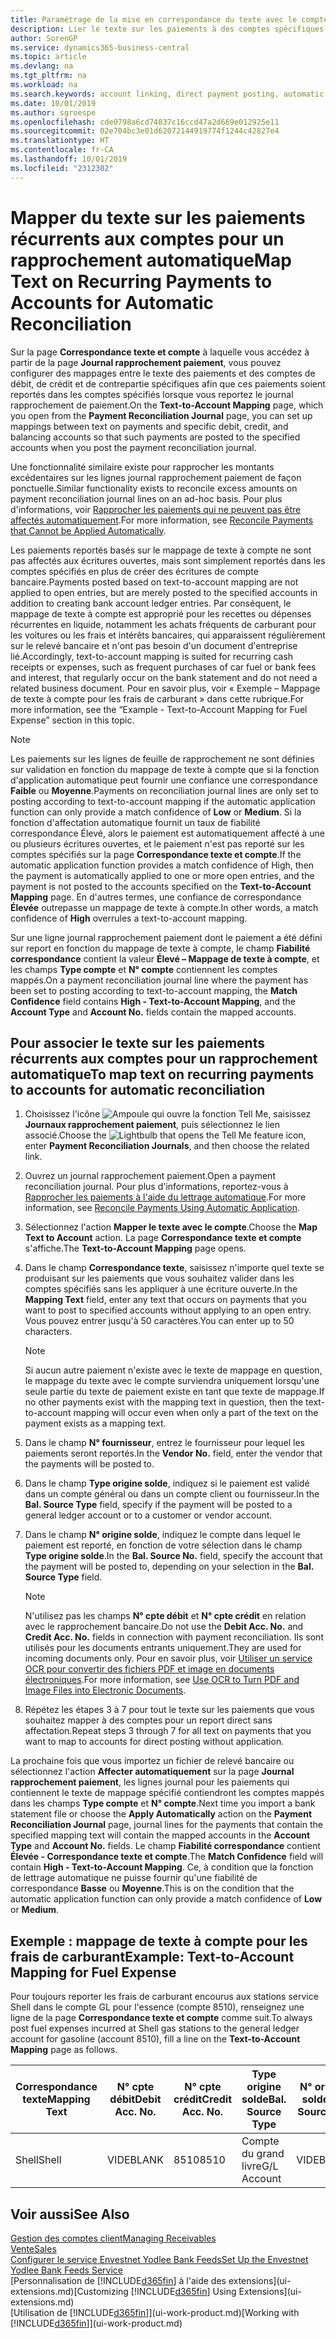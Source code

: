 ```yaml
---
title: Paramétrage de la mise en correspondance du texte avec le compte pour les paiements récurrents | Microsoft Docs
description: Lier le texte sur les paiements à des comptes spécifiques, afin que les paiements soient reportés dans les comptes lorsque vous reportez le journal rapprochement bancaire.
author: SorenGP
ms.service: dynamics365-business-central
ms.topic: article
ms.devlang: na
ms.tgt_pltfrm: na
ms.workload: na
ms.search.keywords: account linking, direct payment posting, automatic payment processing, reconcile payment, recurring expense, recurring cash receipt
ms.date: 10/01/2019
ms.author: sgroespe
ms.openlocfilehash: cde0798a6cd74837c16ccd47a2d669e012925e11
ms.sourcegitcommit: 02e704bc3e01d62072144919774f1244c42827e4
ms.translationtype: HT
ms.contentlocale: fr-CA
ms.lasthandoff: 10/01/2019
ms.locfileid: "2312302"
---
```

# <a name="map-text-on-recurring-payments-to-accounts-for-automatic-reconciliation"></a><span data-ttu-id="eb610-103">Mapper du texte sur les paiements récurrents aux comptes pour un rapprochement automatique</span><span class="sxs-lookup"><span data-stu-id="eb610-103">Map Text on Recurring Payments to Accounts for Automatic Reconciliation</span></span>
<span data-ttu-id="eb610-104">Sur la page **Correspondance texte et compte** à laquelle vous accédez à partir de la page **Journal rapprochement paiement**, vous pouvez configurer des mappages entre le texte des paiements et des comptes de débit, de crédit et de contrepartie spécifiques afin que ces paiements soient reportés dans les comptes spécifiés lorsque vous reportez le journal rapprochement de paiement.</span><span class="sxs-lookup"><span data-stu-id="eb610-104">On the **Text-to-Account Mapping** page, which you open from the **Payment Reconciliation Journal** page, you can set up mappings between text on payments and specific debit, credit, and balancing accounts so that such payments are posted to the specified accounts when you post the payment reconciliation journal.</span></span>

<span data-ttu-id="eb610-105">Une fonctionnalité similaire existe pour rapprocher les montants excédentaires sur les lignes journal rapprochement paiement de façon ponctuelle.</span><span class="sxs-lookup"><span data-stu-id="eb610-105">Similar functionality exists to reconcile excess amounts on payment reconciliation journal lines on an ad-hoc basis.</span></span> <span data-ttu-id="eb610-106">Pour plus d'informations, voir [Rapprocher les paiements qui ne peuvent pas être affectés automatiquement](receivables-how-reconcile-payments-cannot-apply-auto.md).</span><span class="sxs-lookup"><span data-stu-id="eb610-106">For more information, see [Reconcile Payments that Cannot be Applied Automatically](receivables-how-reconcile-payments-cannot-apply-auto.md).</span></span>

<span data-ttu-id="eb610-107">Les paiements reportés basés sur le mappage de texte à compte ne sont pas affectés aux écritures ouvertes, mais sont simplement reportés dans les comptes spécifiés en plus de créer des écritures de compte bancaire.</span><span class="sxs-lookup"><span data-stu-id="eb610-107">Payments posted based on text-to-account mapping are not applied to open entries, but are merely posted to the specified accounts in addition to creating bank account ledger entries.</span></span> <span data-ttu-id="eb610-108">Par conséquent, le mappage de texte à compte est approprié pour les recettes ou dépenses récurrentes en liquide, notamment les achats fréquents de carburant pour les voitures ou les frais et intérêts bancaires, qui apparaissent régulièrement sur le relevé bancaire et n'ont pas besoin d'un document d'entreprise lié.</span><span class="sxs-lookup"><span data-stu-id="eb610-108">Accordingly, text-to-account mapping is suited for recurring cash receipts or expenses, such as frequent purchases of car fuel or bank fees and interest, that regularly occur on the bank statement and do not need a related business document.</span></span> <span data-ttu-id="eb610-109">Pour en savoir plus, voir « Exemple – Mappage de texte à compte pour les frais de carburant » dans cette rubrique.</span><span class="sxs-lookup"><span data-stu-id="eb610-109">For more information, see the “Example - Text-to-Account Mapping for Fuel Expense” section in this topic.</span></span>

> [!NOTE]  
>   <span data-ttu-id="eb610-110">Les paiements sur les lignes de feuille de rapprochement ne sont définies sur validation en fonction du mappage de texte à compte que si la fonction d'application automatique peut fournir une confiance une correspondance **Faible** ou **Moyenne**.</span><span class="sxs-lookup"><span data-stu-id="eb610-110">Payments on reconciliation journal lines are only set to posting according to text-to-account mapping if the automatic application function can only provide a match confidence of **Low** or **Medium**.</span></span> <span data-ttu-id="eb610-111">Si la fonction d'affectation automatique fournit un taux de fiabilité correspondance Élevé, alors le paiement est automatiquement affecté à une ou plusieurs écritures ouvertes, et le paiement n'est pas reporté sur les comptes spécifiés sur la page **Correspondance texte et compte**.</span><span class="sxs-lookup"><span data-stu-id="eb610-111">If the automatic application function provides a match confidence of High, then the payment is automatically applied to one or more open entries, and the payment is not posted to the accounts specified on the **Text-to-Account Mapping** page.</span></span> <span data-ttu-id="eb610-112">En d'autres termes, une confiance de correspondance **Élevée** outrepasse un mappage de texte à compte.</span><span class="sxs-lookup"><span data-stu-id="eb610-112">In other words, a match confidence of **High** overrules a text-to-account mapping.</span></span>

<span data-ttu-id="eb610-113">Sur une ligne journal rapprochement paiement dont le paiement a été défini sur report en fonction du mappage de texte à compte, le champ **Fiabilité correspondance** contient la valeur **Élevé – Mappage de texte à compte**, et les champs **Type compte** et **N° compte** contiennent les comptes mappés.</span><span class="sxs-lookup"><span data-stu-id="eb610-113">On a payment reconciliation journal line where the payment has been set to posting according to text-to-account mapping, the **Match Confidence** field contains **High - Text-to-Account Mapping**, and the **Account Type** and **Account No.** fields contain the mapped accounts.</span></span>

## <a name="to-map-text-on-recurring-payments-to-accounts-for-automatic-reconciliation"></a><span data-ttu-id="eb610-114">Pour associer le texte sur les paiements récurrents aux comptes pour un rapprochement automatique</span><span class="sxs-lookup"><span data-stu-id="eb610-114">To map text on recurring payments to accounts for automatic reconciliation</span></span>
1. <span data-ttu-id="eb610-115">Choisissez l'icône ![Ampoule qui ouvre la fonction Tell Me](media/ui-search/search_small.png "Dites-moi ce que vous voulez faire"), saisissez **Journaux rapprochement paiement**, puis sélectionnez le lien associé.</span><span class="sxs-lookup"><span data-stu-id="eb610-115">Choose the ![Lightbulb that opens the Tell Me feature](media/ui-search/search_small.png "Tell me what you want to do") icon, enter **Payment Reconciliation Journals**, and then choose the related link.</span></span>
2. <span data-ttu-id="eb610-116">Ouvrez un journal rapprochement paiement.</span><span class="sxs-lookup"><span data-stu-id="eb610-116">Open a payment reconciliation journal.</span></span> <span data-ttu-id="eb610-117">Pour plus d'informations, reportez-vous à [Rapprocher les paiements à l'aide du lettrage automatique](receivables-how-reconcile-payments-auto-application.md).</span><span class="sxs-lookup"><span data-stu-id="eb610-117">For more information, see [Reconcile Payments Using Automatic Application](receivables-how-reconcile-payments-auto-application.md).</span></span>
3. <span data-ttu-id="eb610-118">Sélectionnez l'action **Mapper le texte avec le compte**.</span><span class="sxs-lookup"><span data-stu-id="eb610-118">Choose the **Map Text to Account** action.</span></span> <span data-ttu-id="eb610-119">La page **Correspondance texte et compte** s'affiche.</span><span class="sxs-lookup"><span data-stu-id="eb610-119">The **Text-to-Account Mapping** page opens.</span></span>
4. <span data-ttu-id="eb610-120">Dans le champ **Correspondance texte**, saisissez n'importe quel texte se produisant sur les paiements que vous souhaitez valider dans les comptes spécifiés sans les appliquer à une écriture ouverte.</span><span class="sxs-lookup"><span data-stu-id="eb610-120">In the **Mapping Text** field, enter any text that occurs on payments that you want to post to specified accounts without applying to an open entry.</span></span> <span data-ttu-id="eb610-121">Vous pouvez entrer jusqu'à 50 caractères.</span><span class="sxs-lookup"><span data-stu-id="eb610-121">You can enter up to 50 characters.</span></span>

    > [!NOTE]  
    >   <span data-ttu-id="eb610-122">Si aucun autre paiement n'existe avec le texte de mappage en question, le mappage du texte avec le compte surviendra uniquement lorsqu'une seule partie du texte de paiement existe en tant que texte de mappage.</span><span class="sxs-lookup"><span data-stu-id="eb610-122">If no other payments exist with the mapping text in question, then the text-to-account mapping will occur even when only a part of the text on the payment exists as a mapping text.</span></span>
5. <span data-ttu-id="eb610-123">Dans le champ **N° fournisseur**, entrez le fournisseur pour lequel les paiements seront reportés.</span><span class="sxs-lookup"><span data-stu-id="eb610-123">In the **Vendor No.** field, enter the vendor that the payments will be posted to.</span></span>
6. <span data-ttu-id="eb610-124">Dans le champ **Type origine solde**, indiquez si le paiement est validé dans un compte général ou dans un compte client ou fournisseur.</span><span class="sxs-lookup"><span data-stu-id="eb610-124">In the **Bal. Source Type** field, specify if the payment will be posted to a general ledger account or to a customer or vendor account.</span></span>
7. <span data-ttu-id="eb610-125">Dans le champ **N° origine solde**, indiquez le compte dans lequel le paiement est reporté, en fonction de votre sélection dans le champ **Type origine solde**.</span><span class="sxs-lookup"><span data-stu-id="eb610-125">In the **Bal. Source No.** field, specify the account that the payment will be posted to, depending on your selection in the **Bal. Source Type** field.</span></span>

    > [!NOTE]
    > <span data-ttu-id="eb610-126">N'utilisez pas les champs **N° cpte débit** et **N° cpte crédit** en relation avec le rapprochement bancaire.</span><span class="sxs-lookup"><span data-stu-id="eb610-126">Do not use the **Debit Acc. No.** and **Credit Acc. No.** fields in connection with payment reconciliation.</span></span> <span data-ttu-id="eb610-127">Ils sont utilisés pour les documents entrants uniquement.</span><span class="sxs-lookup"><span data-stu-id="eb610-127">They are used for incoming documents only.</span></span> <span data-ttu-id="eb610-128">Pour en savoir plus, voir [Utiliser un service OCR pour convertir des fichiers PDF et image en documents électroniques](across-how-use-ocr-pdf-images-files.md).</span><span class="sxs-lookup"><span data-stu-id="eb610-128">For more information, see [Use OCR to Turn PDF and Image Files into Electronic Documents](across-how-use-ocr-pdf-images-files.md).</span></span>

8. <span data-ttu-id="eb610-129">Répétez les étapes 3 à 7 pour tout le texte sur les paiements que vous souhaitez mapper à des comptes pour un report direct sans affectation.</span><span class="sxs-lookup"><span data-stu-id="eb610-129">Repeat steps 3 through 7 for all text on payments that you want to map to accounts for direct posting without application.</span></span>

<span data-ttu-id="eb610-130">La prochaine fois que vous importez un fichier de relevé bancaire ou sélectionnez l'action **Affecter automatiquement** sur la page **Journal rapprochement paiement**, les lignes journal pour les paiements qui contiennent le texte de mappage spécifié contiendront les comptes mappés dans les champs **Type compte** et **N° compte**.</span><span class="sxs-lookup"><span data-stu-id="eb610-130">Next time you import a bank statement file or choose the **Apply Automatically** action on the **Payment Reconciliation Journal** page, journal lines for the payments that contain the specified mapping text will contain the mapped accounts in the **Account Type** and **Account No.** fields.</span></span> <span data-ttu-id="eb610-131">Le champ **Fiabilité correspondance** contient **Élevée - Correspondance texte et compte**.</span><span class="sxs-lookup"><span data-stu-id="eb610-131">The **Match Confidence** field will contain **High - Text-to-Account Mapping**.</span></span> <span data-ttu-id="eb610-132">Ce, à condition que la fonction de lettrage automatique ne puisse fournir qu'une fiabilité de correspondance **Basse** ou **Moyenne**.</span><span class="sxs-lookup"><span data-stu-id="eb610-132">This is on the condition that the automatic application function can only provide a match confidence of **Low** or **Medium**.</span></span>

## <a name="example-text-to-account-mapping-for-fuel-expense"></a><span data-ttu-id="eb610-133">Exemple : mappage de texte à compte pour les frais de carburant</span><span class="sxs-lookup"><span data-stu-id="eb610-133">Example: Text-to-Account Mapping for Fuel Expense</span></span>
<span data-ttu-id="eb610-134">Pour toujours reporter les frais de carburant encourus aux stations service Shell dans le compte GL pour l'essence (compte 8510), renseignez une ligne de la page **Correspondance texte et compte** comme suit.</span><span class="sxs-lookup"><span data-stu-id="eb610-134">To always post fuel expenses incurred at Shell gas stations to the general ledger account for gasoline (account 8510), fill a line on the **Text-to-Account Mapping** page as follows.</span></span>

| <span data-ttu-id="eb610-135">Correspondance texte</span><span class="sxs-lookup"><span data-stu-id="eb610-135">Mapping Text</span></span> | <span data-ttu-id="eb610-136">N° cpte débit</span><span class="sxs-lookup"><span data-stu-id="eb610-136">Debit Acc. No.</span></span> | <span data-ttu-id="eb610-137">N° cpte crédit</span><span class="sxs-lookup"><span data-stu-id="eb610-137">Credit Acc. No.</span></span> | <span data-ttu-id="eb610-138">Type origine solde</span><span class="sxs-lookup"><span data-stu-id="eb610-138">Bal. Source Type</span></span> | <span data-ttu-id="eb610-139">N° origine solde</span><span class="sxs-lookup"><span data-stu-id="eb610-139">Bal. Source No.</span></span> |
| --- | --- | --- | --- | --- |
| <span data-ttu-id="eb610-140">Shell</span><span class="sxs-lookup"><span data-stu-id="eb610-140">Shell</span></span> |<span data-ttu-id="eb610-141">VIDE</span><span class="sxs-lookup"><span data-stu-id="eb610-141">BLANK</span></span> |<span data-ttu-id="eb610-142">8510</span><span class="sxs-lookup"><span data-stu-id="eb610-142">8510</span></span> |<span data-ttu-id="eb610-143">Compte du grand livre</span><span class="sxs-lookup"><span data-stu-id="eb610-143">G/L Account</span></span> |<span data-ttu-id="eb610-144">VIDE</span><span class="sxs-lookup"><span data-stu-id="eb610-144">BLANK</span></span> |

## <a name="see-also"></a><span data-ttu-id="eb610-145">Voir aussi</span><span class="sxs-lookup"><span data-stu-id="eb610-145">See Also</span></span>
[<span data-ttu-id="eb610-146">Gestion des comptes client</span><span class="sxs-lookup"><span data-stu-id="eb610-146">Managing Receivables</span></span>](receivables-manage-receivables.md)  
[<span data-ttu-id="eb610-147">Vente</span><span class="sxs-lookup"><span data-stu-id="eb610-147">Sales</span></span>](sales-manage-sales.md)  
[<span data-ttu-id="eb610-148">Configurer le service Envestnet Yodlee Bank Feeds</span><span class="sxs-lookup"><span data-stu-id="eb610-148">Set Up the Envestnet Yodlee Bank Feeds Service</span></span>](bank-how-setup-bank-statement-service.md)  
<span data-ttu-id="eb610-149">[Personnalisation de [!INCLUDE[d365fin](includes/d365fin_md.md)] à l'aide des extensions](ui-extensions.md)</span><span class="sxs-lookup"><span data-stu-id="eb610-149">[Customizing [!INCLUDE[d365fin](includes/d365fin_md.md)] Using Extensions](ui-extensions.md)</span></span>  
<span data-ttu-id="eb610-150">[Utilisation de [!INCLUDE[d365fin](includes/d365fin_md.md)]](ui-work-product.md)</span><span class="sxs-lookup"><span data-stu-id="eb610-150">[Working with [!INCLUDE[d365fin](includes/d365fin_md.md)]](ui-work-product.md)</span></span>
